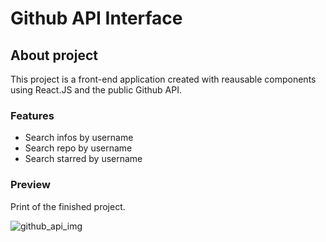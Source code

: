 # Github API Interface

## About project
This project is a front-end application created with reausable components using React.JS and the public Github API.

### Features
 - Search infos by username
 - Search repo by username
 - Search starred by username

### Preview
Print of the finished project.

![github_api_img](https://user-images.githubusercontent.com/95775417/172727117-22e3006b-4f21-4161-bebb-4b90ceb9dd50.png)




